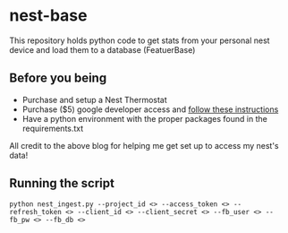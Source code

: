 # nest-base
This repository holds python code to get stats from your personal nest device and load them to a database (FeatuerBase)

## Before you being

* Purchase and setup a Nest Thermostat
* Purchase ($5) google developer access and [follow these instructions](https://www.wouternieuwerth.nl/controlling-a-google-nest-thermostat-with-python/)
* Have a python environment with the proper packages found in the requirements.txt

All credit to the above blog for helping me get set up to access my nest's data!

## Running the script

`python nest_ingest.py --project_id <> --access_token <> --refresh_token <> --client_id <> --client_secret <> --fb_user <> --fb_pw <> --fb_db <>`


